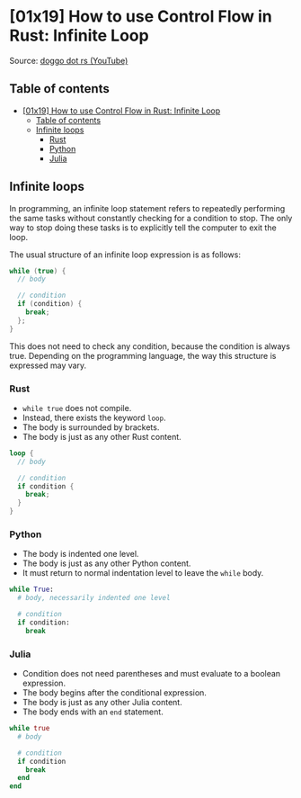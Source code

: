 # [01x19] How to use Control Flow in Rust: Infinite Loop

Source: [doggo dot rs (YouTube)](https://www.youtube.com/watch?v=WdpUpwziNec)

## Table of contents

- [\[01x19\] How to use Control Flow in Rust: Infinite Loop](#01x19-how-to-use-control-flow-in-rust-infinite-loop)
  - [Table of contents](#table-of-contents)
  - [Infinite loops](#infinite-loops)
    - [Rust](#rust)
    - [Python](#python)
    - [Julia](#julia)

## Infinite loops

In programming, an infinite loop statement refers to repeatedly performing the same tasks without
 constantly checking for a condition to stop. The only way to stop doing these tasks is to
 explicitly tell the computer to exit the loop.

The usual structure of an infinite loop expression is as follows:

```C
while (true) {
  // body

  // condition
  if (condition) {
    break;
  };
}
```

This does not need to check any condition, because the condition is always true. Depending on the
 programming language, the way this structure is expressed may vary.

### Rust

- `while true` does not compile.
- Instead, there exists the keyword `loop`.
- The body is surrounded by brackets.
- The body is just as any other Rust content.

```rust
loop {
  // body

  // condition
  if condition {
    break;
  }
}
```

### Python

- The body is indented one level.
- The body is just as any other Python content.
- It must return to normal indentation level to leave the `while` body.

```python
while True:
  # body, necessarily indented one level

  # condition
  if condition:
    break
```

### Julia

- Condition does not need parentheses and must evaluate to a boolean expression.
- The body begins after the conditional expression.
- The body is just as any other Julia content.
- The body ends with an `end` statement.

```julia
while true
  # body

  # condition
  if condition
    break
  end
end
```
